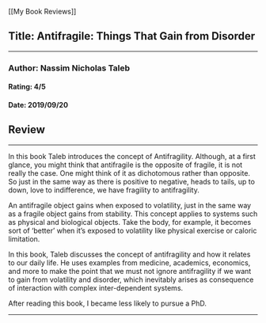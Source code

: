 [[My Book Reviews]]

 
 ## Title: Antifragile: Things That Gain from Disorder
 ---
 ### Author: Nassim Nicholas Taleb
 #### Rating: 4/5
 #### Date: 2019/09/20


 ## Review
 ---
 In this book Taleb introduces the concept of Antifragility. Although, at a first glance, you might think that antifragile is the opposite of fragile, it is not really the case. One might think of it as dichotomous rather than opposite. So just in the same way as there is positive to negative, heads to tails, up to down, love to indifference, we have fragility to antifragility.  
  
An antifragile object gains when exposed to volatility, just in the same way as a fragile object gains from stability. This concept applies to systems such as physical and biological objects. Take the body, for example, it becomes sort of ‘better’ when it’s exposed to volatility like physical exercise or caloric limitation.  
  
In this book, Taleb discusses the concept of antifragility and how it relates to our daily life. He uses examples from medicine, academics, economics, and more to make the point that we must not ignore antifragility if we want to gain from volatility and disorder, which inevitably arises as consequence of interaction with complex inter-dependent systems.  
  
  
After reading this book, I became less likely to pursue a PhD.  
  




 ---
 